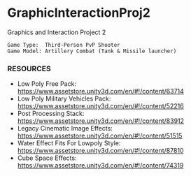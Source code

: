 # GraphicInteractionProj2 
Graphics and Interaction Project 2
```
Game Type:  Third-Person PvP Shooter
Game Model: Artillery Combat (Tank & Missile launcher)
```

### RESOURCES

* Low Poly Free Pack: https://www.assetstore.unity3d.com/en/#!/content/63714
* Low Poly Military Vehicles Pack: https://www.assetstore.unity3d.com/en/#!/content/52216
* Post Processing Stack: https://www.assetstore.unity3d.com/en/#!/content/83912
* Legacy Cinematic Image Effects: https://www.assetstore.unity3d.com/en/#!/content/51515
* Water Effect Fits For Lowpoly Style: https://www.assetstore.unity3d.com/en/#!/content/87810
* Cube Space Effects: https://www.assetstore.unity3d.com/en/#!/content/74319

